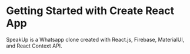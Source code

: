 # Getting Started with Create React App

SpeakUp is a Whatsapp clone created with React.js, Firebase, MaterialUI, and React Context API. 
